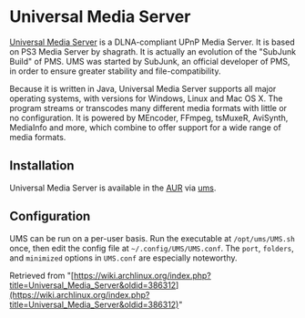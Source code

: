 # Universal Media Server

[Universal Media Server](http://www.universalmediaserver.com/) is a DLNA-compliant UPnP Media Server. It is based on PS3 Media Server by shagrath. It is actually an evolution of the "SubJunk Build" of PMS. UMS was started by SubJunk, an official developer of PMS, in order to ensure greater stability and file-compatibility.

Because it is written in Java, Universal Media Server supports all major operating systems, with versions for Windows, Linux and Mac OS X. The program streams or transcodes many different media formats with little or no configuration. It is powered by MEncoder, FFmpeg, tsMuxeR, AviSynth, MediaInfo and more, which combine to offer support for a wide range of media formats.

## Installation

Universal Media Server is available in the [AUR](/index.php/AUR "AUR") via [ums](https://aur.archlinux.org/packages/ums/).

## Configuration

UMS can be run on a per-user basis. Run the executable at `/opt/ums/UMS.sh` once, then edit the config file at `~/.config/UMS/UMS.conf`. The `port`, `folders`, and `minimized` options in `UMS.conf` are especially noteworthy.

Retrieved from "[https://wiki.archlinux.org/index.php?title=Universal_Media_Server&oldid=386312](https://wiki.archlinux.org/index.php?title=Universal_Media_Server&oldid=386312)"
